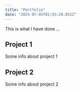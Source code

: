 ```yaml
---
title: "Portfolio"
date: "2025-07-05T01:55:20.852Z"
---
```



This is what I have done …


## Project 1

Some info about project 1


## Project 2

Some info about project 2

